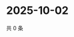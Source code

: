 # 2025-10-02

共 0 条

<!-- BEGIN ZHIHUQUESTIONS -->
<!-- 最后更新时间 Thu Oct 02 2025 18:11:30 GMT+0800 (China Standard Time) -->

<!-- END ZHIHUQUESTIONS -->
